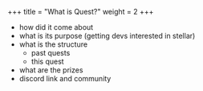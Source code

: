 +++
title = "What is Quest?"
weight = 2
+++

- how did it come about
- what is its purpose (getting devs interested in stellar)
- what is the structure
    - past quests
    - this quest
- what are the prizes
- discord link and community
